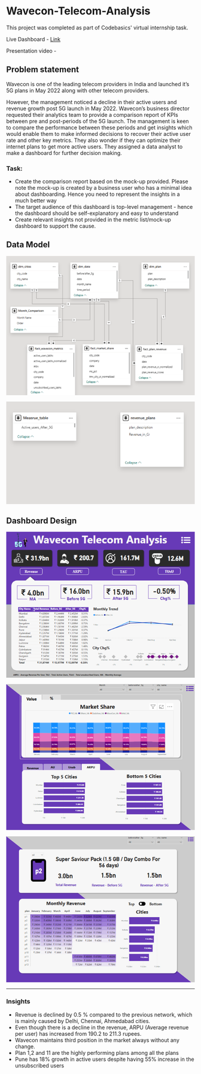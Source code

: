 # Wavecon-Telecom-Analysis
This project was completed as part of Codebasics' virtual internship task.

Live Dashboard - [Link](https://www.novypro.com/project/wavecon-telecom-analysis-10)

Presentation video - 

## Problem statement

Wavecon is one of the leading telecom providers in India and launched it’s 5G plans in May 2022 along with other telecom providers.

However, the management noticed a decline in their active users and revenue growth post 5G launch in May 2022. Wavecon’s business director requested their analytics team to provide a comparison report of KPIs between pre and post-periods of the 5G launch. The management is keen to compare the performance between these periods and get insights which would enable them to make informed decisions to recover their active user rate and other key metrics. They also wonder if they can optimize their internet plans to get more active users. They assigned a data analyst to make a dashboard for further decision making.

### Task:  

- Create the comparison report based on the mock-up provided. Please note the mock-up  is created by a business user who has a minimal idea about dashboarding. Hence you need to represent the insights in a much better way
- The target audience of this dashboard is top-level management - hence the dashboard should be self-explanatory and easy to understand
- Create relevant insights not provided in the metric list/mock-up dashboard to support the cause.

## Data Model

![Data-Model 1](https://github.com/gireesh2580/Wavecon-Telecom-Analysis/blob/main/Dashboard/Data-Model%201.png)

![Data-Model 2](https://github.com/gireesh2580/Wavecon-Telecom-Analysis/blob/main/Dashboard/Data-Model%202.png)

## Dashboard Design
![Dashboard Main](https://github.com/gireesh2580/Wavecon-Telecom-Analysis/blob/main/Dashboard/Dashboard%20Main%20KPI%20Page.png)

![Market](https://github.com/gireesh2580/Wavecon-Telecom-Analysis/blob/main/Dashboard/Market.png)

![Plan](https://github.com/gireesh2580/Wavecon-Telecom-Analysis/blob/main/Dashboard/Plan.png)

---
### Insights

- Revenue is declined by 0.5 % compared to the previous network, which is mainly caused by Delhi, Chennai, Ahmedabad cities.
- Even though there is a decline in the revenue, ARPU (Average revenue per user) has increased from 190.2 to 211.3 rupees.
- Wavecon maintains third position in the market always without any change.
- Plan 1,2 and 11 are the highly performing plans among all the plans
- Pune has 18% growth in active users despite having 55% increase in the unsubscribed users
